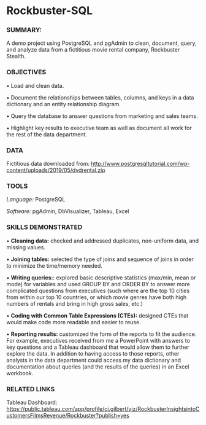 # Rockbuster-SQL
### SUMMARY: 
A demo project using PostgreSQL and pgAdmin to clean, document, query, and analyze data from a fictitious movie rental company, Rockbuster Stealth.

### OBJECTIVES

• Load and clean data. 

• Document the relationships between tables, columns, and keys in a data dictionary and an entity relationship diagram.

• Query the database to answer questions from marketing and sales teams. 

• Highlight key results to executive team as well as document all work for the rest of the data department.


### DATA
Fictitious data downloaded from: 
http://www.postgresqltutorial.com/wp-content/uploads/2019/05/dvdrental.zip 


### TOOLS
*Language:* PostgreSQL

*Software:* pgAdmin, DbVisualizer, Tableau, Excel

### SKILLS DEMONSTRATED
•	**Cleaning data:** checked and addressed duplicates, non-uniform data, and missing values. 

•	**Joining tables:** selected the type of joins and sequence of joins in order to minimize the time/memory needed.


•	**Writing queries:**:  explored basic descriptive statistics (max/min, mean or mode) for variables and used GROUP BY and ORDER BY to answer more complicated questions from executives (such where are the top 10 cities from within our top 10 countries, or which movie genres have both high numbers of rentals and bring in high gross sales, etc.)

•	**Coding with Common Table Expressions (CTEs):** designed CTEs that would make code more readable and easier to reuse. 

•	**Reporting results:** customized the form of the reports to fit the audience.  For example, executives received from me a PowerPoint with answers to key questions and a Tableau dashboard that would allow them to further explore the data.  In addition to having access to those reports, other analysts in the data department could access my data dictionary and documentation about queries (and the results of the queries) in an Excel workbook.

### RELATED LINKS
Tableau Dashboard:
https://public.tableau.com/app/profile/cj.gilbert/viz/RockbusterInsightsintoCustomersFilmsRevenue/Rockbuster?publish=yes 


